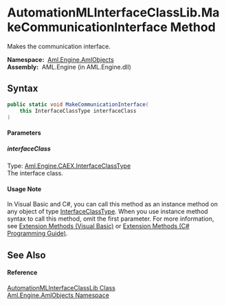 AutomationMLInterfaceClassLib.MakeCommunicationInterface Method
===============================================================
Makes the communication interface.

  **Namespace:**  [Aml.Engine.AmlObjects][1]  
  **Assembly:**  AML.Engine (in AML.Engine.dll)

Syntax
------

```csharp
public static void MakeCommunicationInterface(
	this InterfaceClassType interfaceClass
)
```

#### Parameters

##### *interfaceClass*
Type: [Aml.Engine.CAEX.InterfaceClassType][2]  
The interface class.

#### Usage Note
In Visual Basic and C#, you can call this method as an instance method on any object of type [InterfaceClassType][2]. When you use instance method syntax to call this method, omit the first parameter. For more information, see [Extension Methods (Visual Basic)][3] or [Extension Methods (C# Programming Guide)][4].

See Also
--------

#### Reference
[AutomationMLInterfaceClassLib Class][5]  
[Aml.Engine.AmlObjects Namespace][1]  

[1]: ../README.md
[2]: ../../Aml.Engine.CAEX/InterfaceClassType/README.md
[3]: https://docs.microsoft.com/dotnet/visual-basic/programming-guide/language-features/procedures/extension-methods
[4]: https://docs.microsoft.com/dotnet/csharp/programming-guide/classes-and-structs/extension-methods
[5]: README.md
[6]: https://www.automationml.org
[7]: ../../icons/logoShade.png